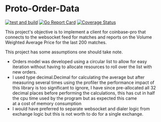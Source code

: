 # Proto-Order-Data
[![test and build](https://github.com/insan1k/proto-order-data/actions/workflows/ci-workflow.yml/badge.svg)](https://github.com/insan1k/proto-order-data/actions/workflows/ci-workflow.yml)
[![Go Report Card](https://goreportcard.com/badge/github.com/insan1k/proto-order-data)](https://goreportcard.com/report/github.com/insan1k/proto-order-data)
[![Coverage Status](https://coveralls.io/repos/github/insan1k/proto-order-data/badge.svg?branch=master)](https://coveralls.io/github/insan1k/proto-order-data?branch=master)

This project's objective is to implement a client for coinbase-pro that connects to the websocket feed for matches and 
reports on the Volume Weighted Average Price for the last 200 matches. 

This project has some assumptions one should take note.
* Orders model was developed using a circular list to allow for easy iteration without having to allocate resources
to roll over the list with new orders.
* I used type decimal.Decimal for calculating the average but after measuring several times using the profiler the 
 performance impact of this library is too significant to ignore, I have since pre-allocated all 32 decimal places 
 before performing the calculations, this has cut in half the cpu time used by the program but as expected this came  
 at a cost of memory consumption
* I would have preferred to separate websocket and dialer logic from exchange logic but this is not worth to do for a 
  single exchange.
  
   